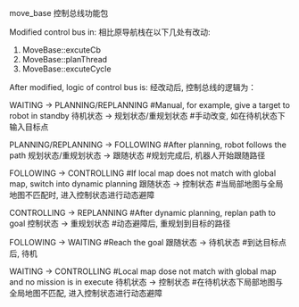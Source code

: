 move_base
控制总线功能包

Modified control bus in:
相比原导航栈在以下几处有改动:

1. MoveBase::excuteCb
2. MoveBase::planThread
3. MoveBase::excuteCycle

After modified, logic of control bus is: 
经改动后, 控制总线的逻辑为：

WAITING -> PLANNING/REPLANNING #Manual, for example, give a target to robot in standby
待机状态 -> 规划状态/重规划状态 #手动改变, 如在待机状态下输入目标点

PLANNING/REPLANNING -> FOLLOWING #After planning, robot follows the path
规划状态/重规划状态 -> 跟随状态  #规划完成后, 机器人开始跟随路径

FOLLOWING -> CONTROLLING #If local map does not match with global map, switch into dynamic planning
跟随状态 -> 控制状态 #当局部地图与全局地图不匹配时, 进入控制状态进行动态避障

CONTROLLING -> REPLANNING #After dynamic planning, replan path to goal
控制状态 -> 重规划状态 #动态避障后, 重规划到目标的路径

FOLLOWING -> WAITING #Reach the goal
跟随状态 -> 待机状态 #到达目标点后, 待机

WAITING -> CONTROLLING #Local map dose not match with global map and no mission is in execute
待机状态 -> 控制状态 #在待机状态下局部地图与全局地图不匹配, 进入控制状态进行动态避障